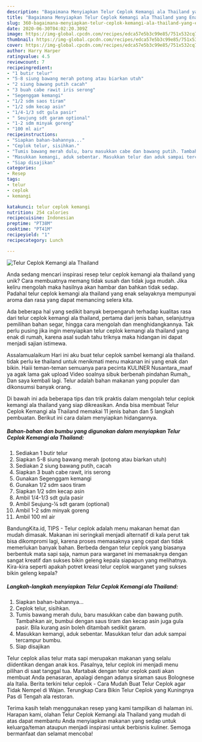 ```yaml
---
description: "Bagaimana Menyiapkan Telur Ceplok Kemangi ala Thailand yang Enak"
title: "Bagaimana Menyiapkan Telur Ceplok Kemangi ala Thailand yang Enak"
slug: 360-bagaimana-menyiapkan-telur-ceplok-kemangi-ala-thailand-yang-enak
date: 2020-06-30T04:02:20.309Z
image: https://img-global.cpcdn.com/recipes/edca57e5b3c99e85/751x532cq70/telur-ceplok-kemangi-ala-thailand-foto-resep-utama.jpg
thumbnail: https://img-global.cpcdn.com/recipes/edca57e5b3c99e85/751x532cq70/telur-ceplok-kemangi-ala-thailand-foto-resep-utama.jpg
cover: https://img-global.cpcdn.com/recipes/edca57e5b3c99e85/751x532cq70/telur-ceplok-kemangi-ala-thailand-foto-resep-utama.jpg
author: Harry Harper
ratingvalue: 4.5
reviewcount: 7
recipeingredient:
- "1 butir telur"
- "5-8 siung bawang merah potong atau biarkan utuh"
- "2 siung bawang putih cacah"
- "3 buah cabe rawit iris serong"
- "Segenggam kemangi"
- "1/2 sdm saos tiram"
- "1/2 sdm kecap asin"
- "1/4-1/3 sdt gula pasir"
- " Seujung sdt garam optional"
- "1-2 sdm minyak goreng"
- "100 ml air"
recipeinstructions:
- "Siapkan bahan-bahannya..."
- "Ceplok telur, sisihkan."
- "Tumis bawang merah dulu, baru masukkan cabe dan bawang putih. Tambahkan air, bumbui dengan saus tiram dan kecap asin juga gula pasir. Bila kurang asin boleh ditambah sedikit garam."
- "Masukkan kemangi, aduk sebentar. Masukkan telur dan aduk sampai tercampur bumbu."
- "Siap disajikan"
categories:
- Resep
tags:
- telur
- ceplok
- kemangi

katakunci: telur ceplok kemangi 
nutrition: 254 calories
recipecuisine: Indonesian
preptime: "PT38M"
cooktime: "PT41M"
recipeyield: "1"
recipecategory: Lunch

---
```



![Telur Ceplok Kemangi ala Thailand](https://img-global.cpcdn.com/recipes/edca57e5b3c99e85/751x532cq70/telur-ceplok-kemangi-ala-thailand-foto-resep-utama.jpg)

Anda sedang mencari inspirasi resep telur ceplok kemangi ala thailand yang unik? Cara membuatnya memang tidak susah dan tidak juga mudah. Jika keliru mengolah maka hasilnya akan hambar dan bahkan tidak sedap. Padahal telur ceplok kemangi ala thailand yang enak selayaknya mempunyai aroma dan rasa yang dapat memancing selera kita.

Ada beberapa hal yang sedikit banyak berpengaruh terhadap kualitas rasa dari telur ceplok kemangi ala thailand, pertama dari jenis bahan, selanjutnya pemilihan bahan segar, hingga cara mengolah dan menghidangkannya. Tak perlu pusing jika ingin menyiapkan telur ceplok kemangi ala thailand yang enak di rumah, karena asal sudah tahu triknya maka hidangan ini dapat menjadi sajian istimewa.

Assalamualaikum Hari ini aku buat telur ceplok sambel kemangi ala thailand. tidak perlu ke thailand untuk menikmati menu makanan ini yang enak dan bikin. Haiii teman-teman semuanya para pecinta KULINER Nusantara,,maaf ya agak lama gak upload Video soalnya sibuk berbenah pindahan Rumah,, Dan saya kembali lagi. Telur adalah bahan makanan yang populer dan dikonsumsi banyak orang.


Di bawah ini ada beberapa tips dan trik praktis dalam mengolah telur ceplok kemangi ala thailand yang siap dikreasikan. Anda bisa membuat Telur Ceplok Kemangi ala Thailand memakai 11 jenis bahan dan 5 langkah pembuatan. Berikut ini cara dalam menyiapkan hidangannya.

<!--inarticleads1-->

##### Bahan-bahan dan bumbu yang digunakan dalam menyiapkan Telur Ceplok Kemangi ala Thailand:

1. Sediakan 1 butir telur
1. Siapkan 5-8 siung bawang merah (potong atau biarkan utuh)
1. Sediakan 2 siung bawang putih, cacah
1. Siapkan 3 buah cabe rawit, iris serong
1. Gunakan Segenggam kemangi
1. Gunakan 1/2 sdm saos tiram
1. Siapkan 1/2 sdm kecap asin
1. Ambil 1/4-1/3 sdt gula pasir
1. Ambil  Seujung-¼ sdt garam (optional)
1. Ambil 1-2 sdm minyak goreng
1. Ambil 100 ml air


BandungKita.id, TIPS - Telur ceplok adalah menu makanan hemat dan mudah dimasak. Makanan ini seringkali menjadi alternatif di kala perut tak bisa dikompromi lagi, karena proses memasaknya yang cepat dan tidak memerlukan banyak bahan. Berbeda dengan telur ceplok yang biasanya berbentuk mata sapi saja, namun para warganet ini memasaknya dengan sangat kreatif dan sukses bikin geleng kepala siapapun yang melihatnya. Kira-kira seperti apakah potret kreasi telur ceplok warganet yang sukses bikin geleng kepala? 

<!--inarticleads2-->

##### Langkah-langkah menyiapkan Telur Ceplok Kemangi ala Thailand:

1. Siapkan bahan-bahannya...
1. Ceplok telur, sisihkan.
1. Tumis bawang merah dulu, baru masukkan cabe dan bawang putih. Tambahkan air, bumbui dengan saus tiram dan kecap asin juga gula pasir. Bila kurang asin boleh ditambah sedikit garam.
1. Masukkan kemangi, aduk sebentar. Masukkan telur dan aduk sampai tercampur bumbu.
1. Siap disajikan


Telur ceplok alias telur mata sapi merupakan makanan yang selalu diidentikan dengan anak kos. Pasalnya, telur ceplok ini menjadi menu pilihan di saat tanggal tua. Martabak dengan telur ceplok pasti akan membuat Anda penasaran, apalagi dengan adanya siraman saus Bolognese ala Italia. Berita terkini telur ceplok - Cara Mudah Buat Telur Ceplok agar Tidak Nempel di Wajan. Terungkap Cara Bikin Telur Ceplok yang Kuningnya Pas di Tengah ala restoran. 

Terima kasih telah menggunakan resep yang kami tampilkan di halaman ini. Harapan kami, olahan Telur Ceplok Kemangi ala Thailand yang mudah di atas dapat membantu Anda menyiapkan makanan yang sedap untuk keluarga/teman ataupun menjadi inspirasi untuk berbisnis kuliner. Semoga bermanfaat dan selamat mencoba!
